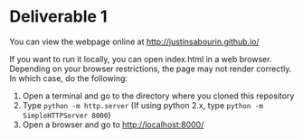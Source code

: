 # Deliverable 1
You can view the webpage online at http://justinsabourin.github.io/

If you want to run it locally, you can open index.html in a web browser. Depending on your browser restrictions, the page may not render correctly. In which case, do the following:

1. Open a terminal and go to the directory where you cloned this repository
2. Type `python -m http.server` (If using python 2.x, type `python -m SimpleHTTPServer 8000`)
3. Open a browser and go to <http://localhost:8000/>
